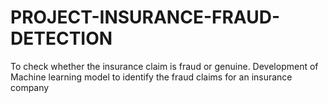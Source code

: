 # PROJECT-INSURANCE-FRAUD-DETECTION
To check whether the insurance claim is fraud or genuine.
Development of Machine learning model to identify the fraud claims for an insurance company

